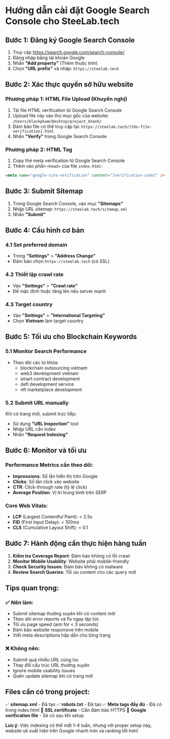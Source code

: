 # Hướng dẫn cài đặt Google Search Console cho SteeLab.tech

## Bước 1: Đăng ký Google Search Console

1. Truy cập https://search.google.com/search-console/
2. Đăng nhập bằng tài khoản Google
3. Nhấn **"Add property"** (Thêm thuộc tính)
4. Chọn **"URL prefix"** và nhập: `https://steelab.tech`

## Bước 2: Xác thực quyền sở hữu website

### Phương pháp 1: HTML File Upload (Khuyến nghị)
1. Tải file HTML verification từ Google Search Console
2. Upload file này vào thư mục gốc của website: `/Users/blackpham/Desktop/project_khanh/`
3. Đảm bảo file có thể truy cập tại: `https://steelab.tech/[tên-file-verification].html`
4. Nhấn **"Verify"** trong Google Search Console

### Phương pháp 2: HTML Tag
1. Copy thẻ meta verification từ Google Search Console
2. Thêm vào phần `<head>` của file `index.html`:
```html
<meta name="google-site-verification" content="[verification-code]" />
```

## Bước 3: Submit Sitemap

1. Trong Google Search Console, vào mục **"Sitemaps"**
2. Nhập URL sitemap: `https://steelab.tech/sitemap.xml`
3. Nhấn **"Submit"**

## Bước 4: Cấu hình cơ bản

### 4.1 Set preferred domain
- Trong **"Settings"** > **"Address Change"**
- Đảm bảo chọn `https://steelab.tech` (có SSL)

### 4.2 Thiết lập crawl rate
- Vào **"Settings"** > **"Crawl rate"**
- Để mặc định hoặc tăng lên nếu server mạnh

### 4.3 Target country
- Vào **"Settings"** > **"International Targeting"**
- Chọn **Vietnam** làm target country

## Bước 5: Tối ưu cho Blockchain Keywords

### 5.1 Monitor Search Performance
- Theo dõi các từ khóa:
  - blockchain outsourcing vietnam
  - web3 development vietnam
  - smart contract development
  - defi development service
  - nft marketplace development

### 5.2 Submit URL manually
Khi có trang mới, submit trực tiếp:
- Sử dụng **"URL Inspection"** tool
- Nhập URL cần index
- Nhấn **"Request Indexing"**

## Bước 6: Monitor và tối ưu

### Performance Metrics cần theo dõi:
- **Impressions**: Số lần hiển thị trên Google
- **Clicks**: Số lần click vào website
- **CTR**: Click-through rate (tỷ lệ click)
- **Average Position**: Vị trí trung bình trên SERP

### Core Web Vitals:
- **LCP** (Largest Contentful Paint): < 2.5s
- **FID** (First Input Delay): < 100ms
- **CLS** (Cumulative Layout Shift): < 0.1

## Bước 7: Hành động cần thực hiện hàng tuần

1. **Kiểm tra Coverage Report**: Đảm bảo không có lỗi crawl
2. **Monitor Mobile Usability**: Website phải mobile-friendly
3. **Check Security Issues**: Đảm bảo không có malware
4. **Review Search Queries**: Tối ưu content cho các query mới

## Tips quan trọng:

### ✅ Nên làm:
- Submit sitemap thường xuyên khi có content mới
- Theo dõi error reports và fix ngay lập tức
- Tối ưu page speed (aim for < 3 seconds)
- Đảm bảo website responsive trên mobile
- Viết meta descriptions hấp dẫn cho từng trang

### ❌ Không nên:
- Submit quá nhiều URL cùng lúc
- Thay đổi cấu trúc URL thường xuyên
- Ignore mobile usability issues
- Quên update sitemap khi có trang mới

## Files cần có trong project:

✅ **sitemap.xml** - Đã tạo
✅ **robots.txt** - Đã tạo
✅ **Meta tags đầy đủ** - Đã có trong index.html
🔄 **SSL certificate** - Cần đảm bảo HTTPS
🔄 **Google verification file** - Sẽ có sau khi setup

**Lưu ý**: Việc indexing có thể mất 1-4 tuần, nhưng với proper setup này, website sẽ xuất hiện trên Google nhanh hơn và ranking tốt hơn!